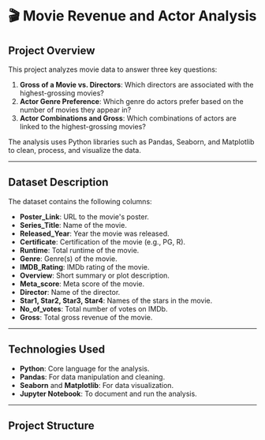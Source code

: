 # 🎬 Movie Revenue and Actor Analysis

## Project Overview

This project analyzes movie data to answer three key questions:

1. **Gross of a Movie vs. Directors**: Which directors are associated with the highest-grossing movies?
2. **Actor Genre Preference**: Which genre do actors prefer based on the number of movies they appear in?
3. **Actor Combinations and Gross**: Which combinations of actors are linked to the highest-grossing movies?

The analysis uses Python libraries such as Pandas, Seaborn, and Matplotlib to clean, process, and visualize the data.

---

## Dataset Description

The dataset contains the following columns:

- **Poster_Link**: URL to the movie's poster.
- **Series_Title**: Name of the movie.
- **Released_Year**: Year the movie was released.
- **Certificate**: Certification of the movie (e.g., PG, R).
- **Runtime**: Total runtime of the movie.
- **Genre**: Genre(s) of the movie.
- **IMDB_Rating**: IMDb rating of the movie.
- **Overview**: Short summary or plot description.
- **Meta_score**: Meta score of the movie.
- **Director**: Name of the director.
- **Star1, Star2, Star3, Star4**: Names of the stars in the movie.
- **No_of_votes**: Total number of votes on IMDb.
- **Gross**: Total gross revenue of the movie.

---

## Technologies Used

- **Python**: Core language for the analysis.
- **Pandas**: For data manipulation and cleaning.
- **Seaborn** and **Matplotlib**: For data visualization.
- **Jupyter Notebook**: To document and run the analysis.

---

## Project Structure

